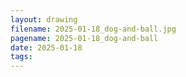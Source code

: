 ```yaml
---
layout: drawing
filename: 2025-01-18_dog-and-ball.jpg
pagename: 2025-01-18_dog-and-ball
date: 2025-01-18
tags:
---
```

